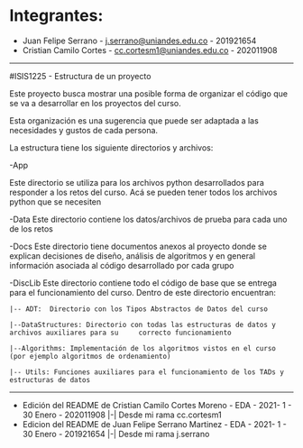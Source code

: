 # Integrantes:

* Juan Felipe Serrano    - j.serrano@uniandes.edu.co   - 201921654 
* Cristian Camilo Cortes - cc.cortesm1@uniandes.edu.co - 202011908

-------------------

#ISIS1225 - Estructura de un proyecto

Este proyecto busca mostrar una posible forma de organizar el código que se va a desarrollar en los proyectos del curso.

Esta organización es una sugerencia que puede ser adaptada a  las necesidades y gustos de cada persona.

La estructura tiene los siguiente directorios y archivos:

-App

Este directorio se utiliza para los archivos python desarrollados para responder a los retos del curso. Acá se pueden tener todos los archivos python que se necesiten

-Data
Este directorio contiene los datos/archivos de prueba para cada uno de los retos

-Docs
Este directorio tiene documentos anexos al proyecto donde se explican decisiones de diseño, análisis de algoritmos y en general información asociada al código desarrollado por cada grupo

-DiscLib
Este directorio contiene todo el código de base que se entrega para el funcionamiento del curso.  Dentro de este directorio encuentran:
    
    |-- ADT:  Directorio con los Tipos Abstractos de Datos del curso

    |--DataStructures: Directorio con todas las estructuras de datos y archivos auxiliares para su     correcto funcionamiento

    |--Algorithms: Implementación de los algoritmos vistos en el curso (por ejemplo algoritmos de ordenamiento)

    |-- Utils: Funciones auxiliares para el funcionamiento de los TADs y estructuras de datos

-------------------

* Edición del README de Cristian Camilo Cortes Moreno - EDA - 2021- 1 - 30 Enero - 202011908 |-| Desde mi rama cc.cortesm1
* Edicion del README de Juan Felipe Serrano Martinez  - EDA - 2021- 1 - 30 Enero - 201921654 |-| Desde mi rama j.serrano 